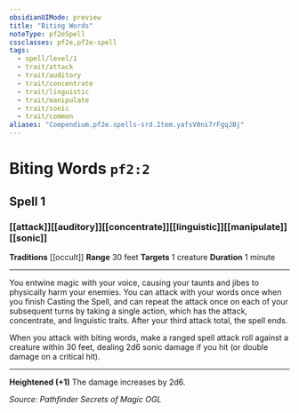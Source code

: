 ```yaml
---
obsidianUIMode: preview
title: "Biting Words"
noteType: pf2eSpell
cssclasses: pf2e,pf2e-spell
tags:
  - spell/level/1
  - trait/attack
  - trait/auditory
  - trait/concentrate
  - trait/linguistic
  - trait/manipulate
  - trait/sonic
  - trait/common
aliases: "Compendium.pf2e.spells-srd.Item.yafsV0ni7rFgqJBj" 
---
```

# Biting Words  `pf2:2`  
## Spell 1
### [[attack]][[auditory]][[concentrate]][[linguistic]][[manipulate]][[sonic]]
**Traditions** [[occult]]
**Range** 30 feet
**Targets** 1 creature
**Duration** 1 minute
* * * 
You entwine magic with your voice, causing your taunts and jibes to physically harm your enemies. You can attack with your words once when you finish Casting the Spell, and can repeat the attack once on each of your subsequent turns by taking a single action, which has the attack, concentrate, and linguistic traits. After your third attack total, the spell ends.

When you attack with biting words, make a ranged spell attack roll against a creature within 30 feet, dealing 2d6 sonic damage if you hit (or double damage on a critical hit).

* * *

**Heightened (+1)** The damage increases by 2d6.

*Source: Pathfinder Secrets of Magic*
*OGL*